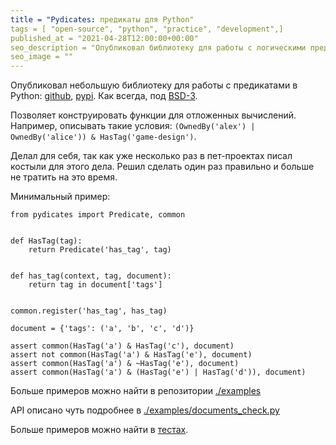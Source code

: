 ```yaml
---
title = "Pydicates: предикаты для Python"
tags = [ "open-source", "python", "practice", "development",]
published_at = "2021-04-28T12:00:00+00:00"
seo_description = "Опубликовал библиотеку для работы с логическими предикатами в Python."
seo_image = ""
---
```


Опубликовал небольшую библиотеку для работы с предикатами в Python: [github](https://github.com/Tiendil/pydicates), [pypi](https://pypi.org/project/pydicates/). Как всегда, под [BSD-3](https://opensource.org/licenses/BSD-3-Clause).

Позволяет конструировать функции для отложенных вычислений. Например, описывать такие условия: `(OwnedBy('alex') | OwnedBy('alice')) & HasTag('game-design')`.

Делал для себя, так как уже несколько раз в пет-проектах писал костыли для этого дела. Решил сделать один раз правильно и больше не тратить на это время.

Минимальный пример:

```
from pydicates import Predicate, common


def HasTag(tag):
    return Predicate('has_tag', tag)


def has_tag(context, tag, document):
    return tag in document['tags']


common.register('has_tag', has_tag)

document = {'tags': ('a', 'b', 'c', 'd')}

assert common(HasTag('a') & HasTag('c'), document)
assert not common(HasTag('a') & HasTag('e'), document)
assert common(HasTag('a') & ~HasTag('e'), document)
assert common(HasTag('a') & (HasTag('e') | HasTag('d')), document)
```

Больше примеров можно найти в репозитории [./examples](https://github.com/Tiendil/pydicates/tree/develop/examples)

API описано чуть подробнее в [./examples/documents\_check.py](https://github.com/Tiendil/pydicates/blob/develop/examples/documents_check.py)

Больше примеров можно найти в [тестах](https://github.com/Tiendil/pydicates/tree/develop/tests).
